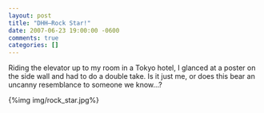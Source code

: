 ```yaml
---
layout: post
title: "DHH—Rock Star!"
date: 2007-06-23 19:00:00 -0600
comments: true
categories: []
---
```


  
Riding the elevator up to my room in a Tokyo hotel, I glanced at a
poster on the side wall and had to do a double take. Is it just me, or
does this bear an uncanny resemblance to someone we know…?

{%img img/rock_star.jpg%}
